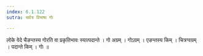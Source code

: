 ```yaml
---
index: 6.1.122
sutra: सर्वत्र विभाषा गोः

---
```

 लोके वेदे चैङन्तस्य गोरति वा प्रकृतिभावः स्यात्पदान्ते । गो अग्रम् । गोऽग्रम् । एङन्तस्य किम् । चित्रग्वग्रम् । पदान्ते किम् । गोः ॥